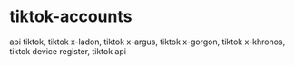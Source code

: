 # tiktok-accounts
api tiktok, tiktok x-ladon, tiktok x-argus, tiktok x-gorgon, tiktok x-khronos, tiktok device register, tiktok api
